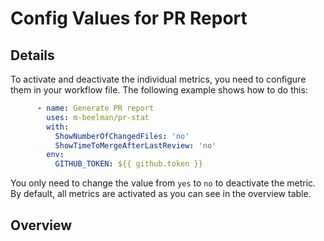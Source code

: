 # Config Values for PR Report

## Details

To activate and deactivate the individual metrics, you need to configure them in
your workflow file. The following example shows how to do this:

```yaml
      - name: Generate PR report
        uses: m-beelman/pr-stat
        with:
          ShowNumberOfChangedFiles: 'no'
          ShowTimeToMergeAfterLastReview: 'no'
        env:
          GITHUB_TOKEN: ${{ github.token }}
```

You only need to change the value from `yes` to `no` to deactivate the metric.
By default, all metrics are activated as you can see in the overview table.

## Overview
